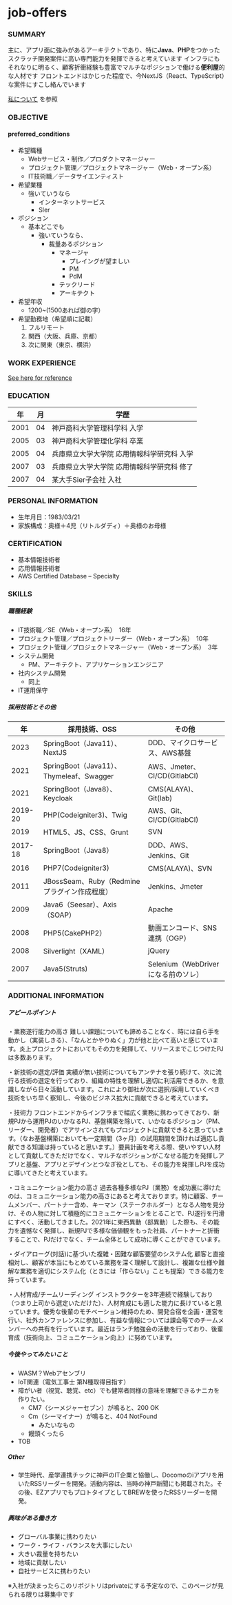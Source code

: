 # job-offers

### SUMMARY

主に、アプリ面に強みがあるアーキテクトであり、特に**Java**、**PHP**をつかったスクラッチ開発案件に高い専門能力を発揮できると考えています
インフラにもそれなりに明るく、顧客折衝経験も豊富でマルチなポジションで働ける**便利屋**的な人材です
フロントエンドはかじった程度で、今NextJS（React、TypeScript）な案件にすこし絡んでいます

[私について](https://github.com/nyorugo/opsidian/blob/main/job_offer/job-offers/files/about_me.md) を参照

### OBJECTIVE

#### preferred_conditions
- 希望職種
	- Webサービス・制作／プロダクトマネージャー
	- プロジェクト管理／プロジェクトマネージャー（Web・オープン系）
	- IT技術職／データサイエンティスト
- 希望業種
	- 強いていうなら
		- インターネットサービス
		- SIer
- ポジション
	- 基本どこでも
		- 強いていうなら、
			- 裁量あるポジション
				- マネージャ
					- プレイングが望ましい
					- PM
					- PdM
				- テックリード
				- アーキテクト
- 希望年収
	- 1200~(1500あれば御の字）
- 希望勤務地（希望順に記載）
	1. フルリモート
	2. 関西（大阪、兵庫、京都）
	3. 次に関東（東京、横浜）

### WORK EXPERIENCE

[See here for reference](https://github.com/nyorugo/opsidian/blob/main/job_offer/job-offers/files/work_experience.md)

### EDUCATION

年 | 月 | 学歴
------------ | ------------ | ------------ 
2001 | 04 | 神⼾商科⼤学管理科学科 ⼊学 
2005 | 03 | 神⼾商科⼤学管理化学科 卒業
2005 | 04 | 兵庫県⽴⼤学⼤学院 応⽤情報科学研究科 ⼊学
2007 | 03 | 兵庫県⽴⼤学⼤学院 応⽤情報科学研究科 修了
2007 | 04 | 某大手Sier子会社 ⼊社

### PERSONAL INFORMATION

- 生年月日：1983/03/21
- 家族構成：奥様＋4児（リトルダディ）＋奥様のお母様

### CERTIFICATION

- 基本情報技術者
- 応用情報技術者
- AWS Certified Database – Specialty

### SKILLS

##### 職種経験
-   IT技術職／SE（Web・オープン系）　16年
-   プロジェクト管理／プロジェクトリーダー（Web・オープン系）　10年
-   プロジェクト管理／プロジェクトマネージャー（Web・オープン系）　3年
-  システム開発
	- PM、アーキテクト、アプリケーションエンジニア
-  社内システム開発
	- 同上
-  IT運用保守

##### 採用技術とその他

年 | 採用技術、OSS | その他 
------------ | ------------ | ------------ 
2023 | SpringBoot（Java11）、NextJS | DDD、マイクロサービス、AWS基盤
2021 | SpringBoot（Java11）、Thymeleaf、Swagger | AWS、Jmeter、CI/CD(GitlabCI)
2021 | SpringBoot（Java8）、Keycloak | CMS(ALAYA)、Git(lab)
2019-20 | PHP(Codeigniter3)、Twig | AWS、Git、CI/CD(GitlabCI)
2019 | HTML5、JS、CSS、Grunt | SVN
2017-18 | SpringBoot（Java8） | DDD、AWS、Jenkins、Git
2016 | PHP7(Codeigniter3) | CMS(ALAYA)、SVN
2011 | JBossSeam、Ruby（Redmineプラグイン作成程度） | Jenkins、Jmeter
2009 | Java6（Seesar）、Axis（SOAP） | Apache
2008 | PHP5(CakePHP2） | 動画エンコード、SNS連携（OGP）
2008 | Silverlight（XAML） | jQuery
2007 | Java5(Struts) | Selenium（WebDriverになる前のソレ）

 
### ADDITIONAL INFORMATION

##### アピールポイント

・業務遂行能力の高さ
	難しい課題についても諦めることなく、時には自ら手を動かし（実装しきる）、「なんとかやりぬく」力が他と比べて高いと感じています。炎上プロジェクトにおいてもその力を発揮して、リリースまでこじつけたPJは多数あります。

・新技術の選定/評価
	実績が無い技術についてもアンテナを張り続けて、次に流行る技術の選定を行っており、組織の特性を理解し適切に利活用できるか、を意識しながら日々活動しています。これにより御社が次に選択/採用していくべき技術をいち早く察知し、今後のビジネス拡大に貢献できると考えています。

・技術力
	フロントエンドからインフラまで幅広く業務に携わってきており、新規PJから運用PJのいかなるPJ、基盤構築を除いて、いかなるポジション（PM、リーダー、開発者）でアサインされてもプロジェクトに貢献できると思っています。（なお基盤構築においても一定期間（3ヶ月）の試用期間を頂ければ適応し貢献できる知識は持っていると思います。）要員計画を考える際、使いやすい人材として貢献してきただけでなく、マルチなポジションがこなせる能力を発揮しアプリと基盤、アプリとデザインとつなぎ役としても、その能力を発揮しPJを成功に導いてきたと考えています。

・コミュニケーション能力の高さ
	過去各種多様なPJ（業務）を成功裏に導けたのは、コミュニケーション能力の高さにあると考えております。特に顧客、チームメンバー、パートナー含め、キーマン（ステークホルダー）となる人物を見分け、その人物に対して積極的にコミュニケーションをとることで、PJ遂行を円滑にすべく、活動してきました。2021年に東西異動（部異動）した際も、その能力を遺憾なく発揮し、新規PJで多様な価値観をもった社員、パートナーと折衝することで、PJだけでなく、チーム全体として成功に導くことができています。

・ダイアローグ(対話)に基づいた複雑・困難な顧客要望のシステム化
	顧客と直接相対し、顧客が本当にもとめている業務を深く理解して設計し、複雑な仕様や難解な業務を適切にシステム化（ときには「作らない」ことも提案）できる能力を持っています。

・人材育成/チームリーディング
	インストラクターを3年連続で経験しており（つまり上司から選定いただけた）、人材育成にも適した能力に長けていると思っています。優秀な後輩のモチベーション維持のため、開発合宿を企画・運営を行い、社外カンファレンスに参加し、有益な情報については課会等でのチームメンバーへの共有を行っています。最近はランチ勉強会の活動を行っており、後輩育成（技術向上、コミュニケーション向上）に努めています。


##### 今後やってみたいこと
- WASM？Webアセンブリ 
- IoT関連（電気工事士 第N種取得目指す）
- 障がい者（視覚、聴覚、etc）でも健常者同様の意味を理解できるナニカを作りたい。
	- CM7（シーメジャーセブン）が鳴ると、200 OK
	- Cm（シーマイナー）が鳴ると、404 NotFound
		- みたいなもの
	- 饅頭くったら
- TOB

##### Other
- 学生時代、産学連携チックに神戸のIT企業と協働し、Docomoのiアプリを用いたRSSリーダーを開発。活動内容は、当時の神戸新聞にも掲載された。その後、EZアプリでもプロトタイプとしてBREWを使ったRSSリーダーを開発。

##### 興味がある働き方
- グローバル事業に携わりたい
- ワーク・ライフ・バランスを大事にしたい
- 大きい裁量を持ちたい
- 地域に貢献したい
- 自社サービスに携わりたい


※入社が決まったらこのリポジトリはprivateにする予定なので、このページが見られる限りは募集中です